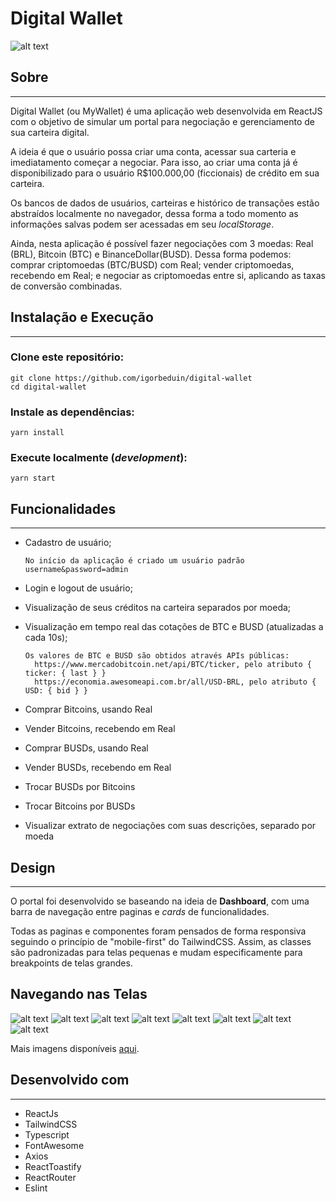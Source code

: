 # Digital Wallet
![alt text](https://github.com/igorbeduin/digital-wallet/blob/master/src/images/login.png "SignIn")

## Sobre
---
Digital Wallet (ou MyWallet) é uma aplicação web desenvolvida em ReactJS com o objetivo de simular um portal para negociação e gerenciamento de sua carteira digital.


A ideia é que o usuário possa criar uma conta, acessar sua carteria e imediatamento começar a negociar. Para isso, ao criar uma conta já é disponibilizado para o usuário R$100.000,00 (ficcionais) de crédito em sua carteira.

Os bancos de dados de usuários, carteiras e histórico de transações estão abstraídos localmente no navegador, dessa forma a todo momento as informações salvas podem ser acessadas em seu *localStorage*.

Ainda, nesta aplicação é possível fazer negociações com 3 moedas: Real (BRL), Bitcoin (BTC) e BinanceDollar(BUSD). Dessa forma podemos: comprar criptomoedas (BTC/BUSD) com Real; vender criptomoedas, recebendo em Real; e negociar as criptomoedas entre si, aplicando as taxas de conversão combinadas.


## Instalação e Execução
---

### Clone este repositório:
```
git clone https://github.com/igorbeduin/digital-wallet
cd digital-wallet
```
### Instale as dependências:
```
yarn install
```

### Execute localmente (*development*):
```
yarn start
```

## Funcionalidades
---
- Cadastro de usuário;

  ```
  No início da aplicação é criado um usuário padrão username&password=admin
  ```
- Login e logout de usuário;
- Visualização de seus créditos na carteira separados por moeda;
- Visualização em tempo real das cotações de BTC e BUSD (atualizadas a cada 10s);

  ```
  Os valores de BTC e BUSD são obtidos através APIs públicas:
    https://www.mercadobitcoin.net/api/BTC/ticker, pelo atributo { ticker: { last } }
    https://economia.awesomeapi.com.br/all/USD-BRL, pelo atributo { USD: { bid } } 
  ```
- Comprar Bitcoins, usando Real
- Vender Bitcoins, recebendo em Real
- Comprar BUSDs, usando Real
- Vender BUSDs, recebendo em Real
- Trocar BUSDs por Bitcoins
- Trocar Bitcoins por BUSDs
- Visualizar extrato de negociações com suas descrições, separado por moeda

## Design
---
O portal foi desenvolvido se baseando na ideia de **Dashboard**, com uma barra de navegação entre paginas e *cards* de funcionalidades.

Todas as paginas e componentes foram pensados de forma responsiva seguindo o princípio de "mobile-first" do TailwindCSS. Assim, as classes são padronizadas para telas pequenas e mudam especificamente para breakpoints de telas grandes.

## Navegando nas Telas
![alt text](https://github.com/igorbeduin/digital-wallet/blob/master/src/images/login.png "SignIn")
![alt text](https://github.com/igorbeduin/digital-wallet/blob/master/src/images/signup.png "SignUp")
![alt text](https://github.com/igorbeduin/digital-wallet/blob/master/src/images/home.png "Home")
![alt text](https://github.com/igorbeduin/digital-wallet/blob/master/src/images/buyingBtc.png "Buying Bitcoin")
![alt text](https://github.com/igorbeduin/digital-wallet/blob/master/src/images/buyingModal.png "Confirmation Modal")
![alt text](https://github.com/igorbeduin/digital-wallet/blob/master/src/images/history.png "Transactions")
![alt text](https://github.com/igorbeduin/digital-wallet/blob/master/src/images/signinMobile.png "LoginMobile")
![alt text](https://github.com/igorbeduin/digital-wallet/blob/master/src/images/homeMobile.png "HomeMobile")

Mais imagens disponíveis [aqui](https://github.com/igorbeduin/digital-wallet/tree/master/src/images).

## Desenvolvido com
---
- ReactJs
- TailwindCSS
- Typescript
- FontAwesome
- Axios
- ReactToastify
- ReactRouter
- Eslint
